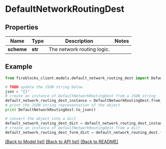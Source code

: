 # DefaultNetworkRoutingDest


## Properties

Name | Type | Description | Notes
------------ | ------------- | ------------- | -------------
**scheme** | **str** | The network routing logic. | 

## Example

```python
from fireblocks_client.models.default_network_routing_dest import DefaultNetworkRoutingDest

# TODO update the JSON string below
json = "{}"
# create an instance of DefaultNetworkRoutingDest from a JSON string
default_network_routing_dest_instance = DefaultNetworkRoutingDest.from_json(json)
# print the JSON string representation of the object
print DefaultNetworkRoutingDest.to_json()

# convert the object into a dict
default_network_routing_dest_dict = default_network_routing_dest_instance.to_dict()
# create an instance of DefaultNetworkRoutingDest from a dict
default_network_routing_dest_form_dict = default_network_routing_dest.from_dict(default_network_routing_dest_dict)
```
[[Back to Model list]](../README.md#documentation-for-models) [[Back to API list]](../README.md#documentation-for-api-endpoints) [[Back to README]](../README.md)


